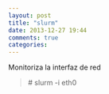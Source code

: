 ```yaml
---
layout: post
title: "slurm"
date: 2013-12-27 19:44
comments: true
categories: 
---
```

Monitoriza la interfaz de red 

>\# slurm -i eth0 

